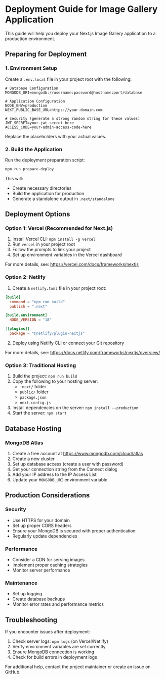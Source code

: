 # Deployment Guide for Image Gallery Application

This guide will help you deploy your Next.js Image Gallery application to a production environment.

## Preparing for Deployment

### 1. Environment Setup

Create a `.env.local` file in your project root with the following:

```
# Database Configuration
MONGODB_URI=mongodb://username:password@hostname:port/database

# Application Configuration
NODE_ENV=production
NEXT_PUBLIC_BASE_URL=https://your-domain.com

# Security (generate a strong random string for these values)
JWT_SECRET=your-jwt-secret-here
ACCESS_CODE=your-admin-access-code-here
```

Replace the placeholders with your actual values.

### 2. Build the Application

Run the deployment preparation script:

```bash
npm run prepare-deploy
```

This will:
- Create necessary directories
- Build the application for production
- Generate a standalone output in `.next/standalone`

## Deployment Options

### Option 1: Vercel (Recommended for Next.js)

1. Install Vercel CLI: `npm install -g vercel`
2. Run `vercel` in your project root
3. Follow the prompts to link your project
4. Set up environment variables in the Vercel dashboard

For more details, see: https://vercel.com/docs/frameworks/nextjs

### Option 2: Netlify

1. Create a `netlify.toml` file in your project root:

```toml
[build]
  command = "npm run build"
  publish = ".next"

[build.environment]
  NODE_VERSION = "18"

[[plugins]]
  package = "@netlify/plugin-nextjs"
```

2. Deploy using Netlify CLI or connect your Git repository

For more details, see: https://docs.netlify.com/frameworks/nextjs/overview/

### Option 3: Traditional Hosting

1. Build the project: `npm run build`
2. Copy the following to your hosting server:
   - `.next/` folder
   - `public/` folder
   - `package.json`
   - `next.config.js`
3. Install dependencies on the server: `npm install --production`
4. Start the server: `npm start`

## Database Hosting

### MongoDB Atlas

1. Create a free account at https://www.mongodb.com/cloud/atlas
2. Create a new cluster
3. Set up database access (create a user with password)
4. Get your connection string from the Connect dialog
5. Add your IP address to the IP Access List
6. Update your `MONGODB_URI` environment variable

## Production Considerations

### Security

- Use HTTPS for your domain
- Set up proper CORS headers
- Ensure your MongoDB is secured with proper authentication
- Regularly update dependencies

### Performance

- Consider a CDN for serving images
- Implement proper caching strategies
- Monitor server performance

### Maintenance

- Set up logging
- Create database backups
- Monitor error rates and performance metrics

## Troubleshooting

If you encounter issues after deployment:

1. Check server logs: `npm logs` (on Vercel/Netlify)
2. Verify environment variables are set correctly
3. Ensure MongoDB connection is working
4. Check for build errors in deployment logs

For additional help, contact the project maintainer or create an issue on GitHub. 